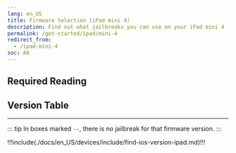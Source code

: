 ```yaml
---
lang: en_US
title: Firmware Selection (iPad mini 4)
description: Find out what jailbreaks you can use on your iPad mini 4
permalink: /get-started/ipad/mini-4
redirect_from:
  - /ipad-mini-4
soc: A8
---
```


## Required Reading

<readingTable deviceOS="iPadOS" minVer="9.2" maxVer="9.3.3"/>

## Version Table

<versionTable soc="A8" minVer="9"/>

---

::: tip
In boxes marked `--`, there is no jailbreak for that firmware version.
:::

!!!include(./docs/en_US/devices/include/find-ios-version-ipad.md)!!!
